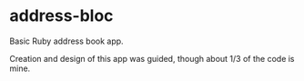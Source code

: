 # address-bloc
Basic Ruby address book app.

Creation and design of this app was guided, though about 1/3 of the code is mine. 
